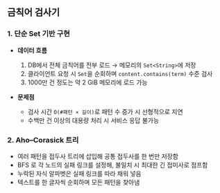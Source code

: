 ## 금칙어 검사기

### 1. 단순 Set 기반 구현

- **데이터 흐름**
    1. DB에서 전체 금칙어를 전부 로드 → 메모리의 `Set<String>`에 저장
    2. 클라이언트 요청 시 `Set`을 순회하며 `content.contains(term)` 수준 검사
    3. 1000만 건 정도는 약 2 GiB 메모리에 로드 가능

- **문제점**
    - 검사 시간 `O(#패턴 × 길이)`로 패턴 수 증가 시 선형적으로 지연
    - 수백만 건 이상의 대용량 처리 시 서비스 응답 불가능

### 2. Aho–Corasick 트리

- 여러 패턴을 접두사 트리에 삽입해 공통 접두사를 한 번만 저장함
- BFS 로 각 노드의 실패 링크를 설정해, 불일치 시 최대한 긴 접미사로 점프함
- 누락된 자식 알파벳은 실패 링크를 따라 채워 넣음
- 텍스트를 한 글자씩 순회하며 모든 패턴을 찾아냄  


